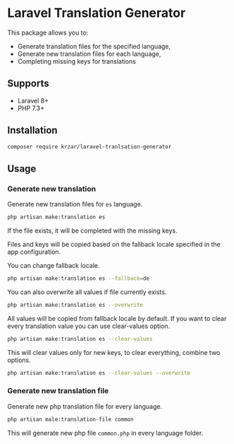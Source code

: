 # Laravel Translation Generator

This package allows you to:
- Generate translation files for the specified language,
- Generate new translation files for each language,
- Completing missing keys for translations

## Supports

- Laravel 8+
- PHP 7.3+

## Installation

```bash
composer require krzar/laravel-tranlsation-generator
```

## Usage

### Generate new translation

Generate new translation files for `es` language.
```bash
php artisan make:translation es
```

If the file exists, it will be completed with the missing keys.

Files and keys will be copied based on the fallback locale specified in the app configuration.

You can change fallback locale.

```bash
php artisan make:translation es --fallback=de
```

You can also overwrite all values if file currently exists.

```bash
php artisan make:translation es --overwrite
```

All values will be copied from fallback locale by default.
If you want to clear every translation value you can use clear-values option.

```bash
php artisan make:translation es --clear-values
```

This will clear values only for new keys, to clear everything, combine two options.

```bash
php artisan make:translation es --clear-values --overwrite
```

### Generate new translation file

Generate new php translation file for every language.

```bash
php artisan male:translation-file common
```

This will generate new php file `common.php` in every language folder.
